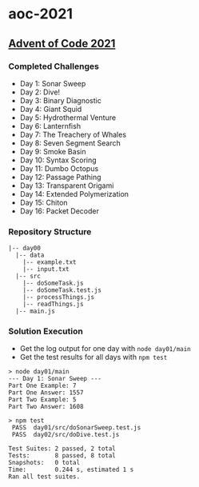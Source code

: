 # aoc-2021

## [Advent of Code 2021](https://adventofcode.com/2021)

### Completed Challenges

- Day 1: Sonar Sweep
- Day 2: Dive!
- Day 3: Binary Diagnostic
- Day 4: Giant Squid
- Day 5: Hydrothermal Venture
- Day 6: Lanternfish
- Day 7: The Treachery of Whales
- Day 8: Seven Segment Search
- Day 9: Smoke Basin
- Day 10: Syntax Scoring
- Day 11: Dumbo Octopus
- Day 12: Passage Pathing
- Day 13: Transparent Origami
- Day 14: Extended Polymerization
- Day 15: Chiton
- Day 16: Packet Decoder

### Repository Structure

```text
|-- day00
  |-- data
    |-- example.txt
    |-- input.txt
  |-- src
    |-- doSomeTask.js
    |-- doSomeTask.test.js
    |-- processThings.js
    |-- readThings.js
  |-- main.js
```

### Solution Execution

- Get the log output for one day with `node day01/main`
- Get the test results for all days with `npm test`

```text
> node day01/main
--- Day 1: Sonar Sweep ---
Part One Example: 7
Part One Answer: 1557
Part Two Example: 5
Part Two Answer: 1608
```

```text
> npm test
 PASS  day01/src/doSonarSweep.test.js
 PASS  day02/src/doDive.test.js

Test Suites: 2 passed, 2 total
Tests:       8 passed, 8 total
Snapshots:   0 total
Time:        0.244 s, estimated 1 s
Ran all test suites.
```
